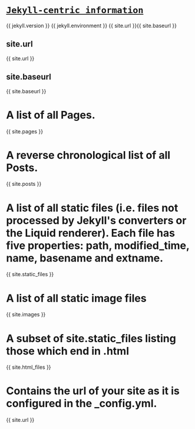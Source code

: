 # [`Jekyll-centric information`](https://jekyllrb.com/news/)
{{ jekyll.version }}
{{ jekyll.environment }}
{{ site.url }}{{ site.baseurl }}
## site.url
{{ site.url }}
## site.baseurl
{{ site.baseurl }}

# A list of all Pages.
{{ site.pages }}

# A reverse chronological list of all Posts.
{{ site.posts }}

# A list of all static files (i.e. files not processed by Jekyll's converters or the Liquid renderer). Each file has five properties: path, modified_time, name, basename and extname.
{{ site.static_files }}

# A list of all static image files 
{{ site.images }}

# A subset of site.static_files listing those which end in .html
{{ site.html_files }}


# Contains the url of your site as it is configured in the _config.yml. 
{{ site.url }}

